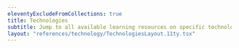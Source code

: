 ```yaml
---
eleventyExcludeFromCollections: true
title: Technologies
subtitle: Jump to all available learning resources on specific technologies, such as libraries, languages, and frameworks.
layout: "references/technology/TechnologiesLayout.11ty.tsx"
---
```

